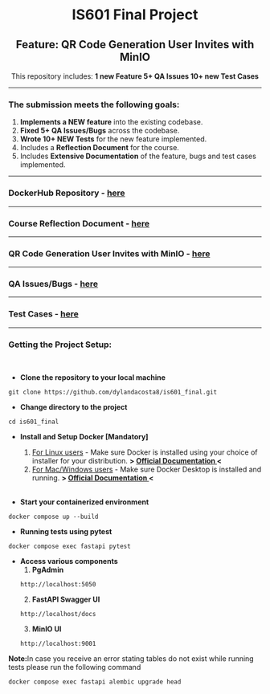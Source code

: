 ### <h1 align=center>IS601 Final Project</h1>
### <h2 align=center>Feature: QR Code Generation User Invites with MinIO </h2> 
<div align=center>

This repository includes:
<b>1 new Feature
5+ QA Issues
10+ new Test Cases
</b>

</div>

---
<div align=>

### The submission meets the following goals:

1. <b>Implements a NEW feature</b> into the existing codebase.
2. <b>Fixed 5+ QA Issues/Bugs</b> across the codebase.
3. <b>Wrote 10+ NEW Tests</b> for the new feature implemented.
4. Includes a <b>Reflection Document</b> for the course.
5. Includes <b>Extensive Documentation</b> of the feature, bugs and test cases implemented.

</div>

---

### DockerHub Repository - <a href="https://hub.docker.com/repository/docker/dylan08/is601_final/general">here</a>

---
### Course Reflection Document - <a href="https://docs.google.com/document/d/1ouE42CfAX-04u_KONLJEpqo6GNTmMJ4f-0BwwHU069M/edit?usp=sharing">here</a>

---
### QR Code Generation User Invites with MinIO - <a href="documentation/feature.md">here</a>

---
### QA Issues/Bugs - <a href="documentation/bugs.md">here</a>

---
### Test Cases - <a href="documentation/test.md">here</a>

---
### Getting the Project Setup:
<br>

* <b>Clone the repository to your local machine</b>

```
git clone https://github.com/dylandacosta8/is601_final.git
```

* <b>Change directory to the project</b>

```
cd is601_final
```

* <b>Install and Setup Docker [Mandatory]</b>
    <br>
    1. <u>For Linux users</u> - Make sure Docker is installed using your choice of installer for your distribution. <b> > <a href="https://docs.docker.com/engine/install/"> Official Documentation </a> < </b>
    2. <u>For Mac/Windows users</u> - Make sure Docker Desktop is installed and running. <b> > <a href="https://docs.docker.com/desktop/"> Official Documentation </a> < </b>
    <br>

* <b>Start your containerized environment</b>

```
docker compose up --build
```

* <b>Running tests using pytest</b>

```
docker compose exec fastapi pytest
```

* <b>Access various components</b>
    <br>
    1. <b>PgAdmin</b>
    ```
    http://localhost:5050
    ```
    2. <b>FastAPI Swagger UI</b>
    ```
    http://localhost/docs
    ```
    3. <b>MinIO UI</b>
    ```
    http://localhost:9001
    ```

<b>Note:</b>In case you receive an error stating tables do not exist while running tests please run the following command

```
docker compose exec fastapi alembic upgrade head
```
